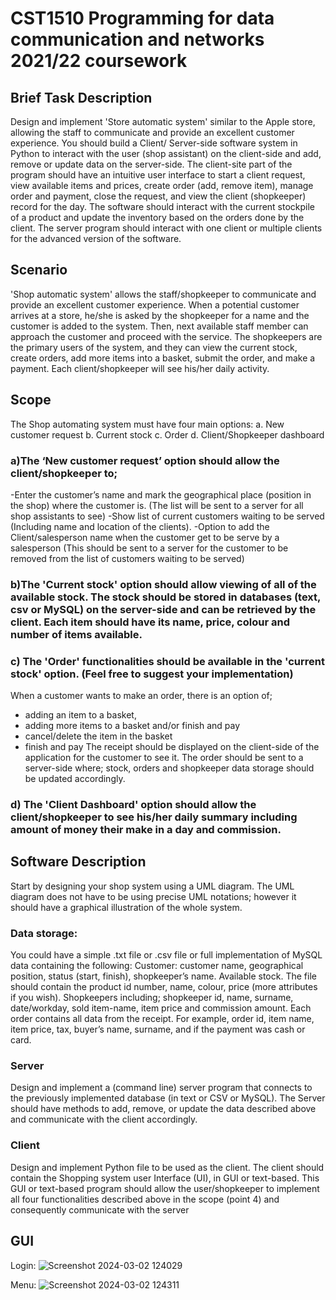 # CST1510 Programming for data communication and networks 2021/22 coursework

## Brief Task Description
Design and implement 'Store automatic system' similar to the Apple store, allowing the staff 
to communicate and provide an excellent customer experience. 
You should build a Client/ Server-side software system in Python to interact with the user (shop 
assistant) on the client-side and add, remove or update data on the server-side.
The client-site part of the program should have an intuitive user interface to start a client 
request, view available items and prices, create order (add, remove item), manage order and 
payment, close the request, and view the client (shopkeeper) record for the day. The software 
should interact with the current stockpile of a product and update the inventory based on the 
orders done by the client. The server program should interact with one client or multiple clients 
for the advanced version of the software.

## Scenario
'Shop automatic system' allows the staff/shopkeeper to communicate and provide an excellent 
customer experience. When a potential customer arrives at a store, he/she is asked by the 
shopkeeper for a name and the customer is added to the system. Then, next available staff 
member can approach the customer and proceed with the service. The shopkeepers are the 
primary users of the system, and they can view the current stock, create orders, add more 
items into a basket, submit the order, and make a payment. Each client/shopkeeper will see 
his/her daily activity.

## Scope
The Shop automating system must have four main options:
a. New customer request
b. Current stock 
c. Order
d. Client/Shopkeeper dashboard 

### a)The ‘New customer request’ option should allow the client/shopkeeper to;
-Enter the customer’s name and mark the geographical place (position in the shop) 
where the customer is. (The list will be sent to a server for all shop assistants to see)
-Show list of current customers waiting to be served (Including name and location of the 
clients). 
-Option to add the Client/salesperson name when the customer get to be serve by a 
salesperson (This should be sent to a server for the customer to be removed from the 
list of customers waiting to be served)

### b)The 'Current stock' option should allow viewing of all of the available stock. The stock should be stored in databases (text, csv or MySQL) on the server-side and can be retrieved by the client. Each item should have its name, price, colour and number of items available. 

### c) The 'Order' functionalities should be available in the 'current stock' option. (Feel free to suggest your implementation)
When a customer wants to make an order, there is an option of; 
- adding an item to a basket, 
- adding more items to a basket and/or finish and pay
- cancel/delete the item in the basket
- finish and pay
The receipt should be displayed on the client-side of the application for the customer to see it.
The order should be sent to a server-side where; stock, orders and shopkeeper data storage 
should be updated accordingly.

### d) The 'Client Dashboard' option should allow the client/shopkeeper to see his/her daily summary including amount of money their make in a day and commission.

## Software Description
Start by designing your shop system using a UML diagram. The UML diagram does not have 
to be using precise UML notations; however it should have a graphical illustration of the 
whole system.

### Data storage:
You could have a simple .txt file or .csv file or full implementation of MySQL data containing 
the following: 
Customer: customer name, geographical position, status (start, finish), shopkeeper’s name.
Available stock. The file should contain the product id number, name, colour, price (more 
attributes if you wish).
Shopkeepers including; shopkeeper id, name, surname, date/workday, sold item-name, item 
price and commission amount. 
Each order contains all data from the receipt. For example, order id, item name, item price, 
tax, buyer’s name, surname, and if the payment was cash or card. 
### Server
Design and implement a (command line) server program that connects to the previously 
implemented database (in text or CSV or MySQL). The Server should have methods to add, 
remove, or update the data described above and communicate with the client accordingly.
### Client
Design and implement Python file to be used as the client. The client should contain the 
Shopping system user Interface (UI), in GUI or text-based.
This GUI or text-based program should allow the user/shopkeeper to implement all four
functionalities described above in the scope (point 4) and consequently communicate with the 
server

## GUI 
Login:
![Screenshot 2024-03-02 124029](https://github.com/doolun1312/Python-Store_automatic_system/assets/132755399/7f51ef55-664d-409d-8be4-d8253d886027)

Menu:
![Screenshot 2024-03-02 124311](https://github.com/doolun1312/Python-Store_automatic_system/assets/132755399/a3735901-3332-47cc-8cc2-bd8e80350d6b)
